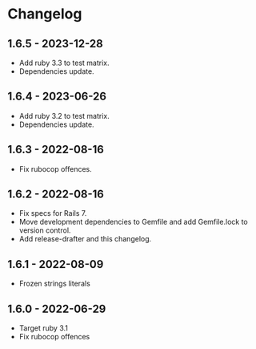 # Changelog

## 1.6.5 - 2023-12-28

* Add ruby 3.3 to test matrix.
* Dependencies update.

## 1.6.4 - 2023-06-26

* Add ruby 3.2 to test matrix.
* Dependencies update.

## 1.6.3 - 2022-08-16

* Fix rubocop offences.

## 1.6.2 - 2022-08-16

* Fix specs for Rails 7.
* Move development dependencies to Gemfile and add Gemfile.lock to version control.
* Add release-drafter and this changelog.

## 1.6.1 - 2022-08-09

* Frozen strings literals

## 1.6.0 - 2022-06-29

* Target ruby 3.1
* Fix rubocop offences
